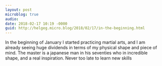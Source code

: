```yaml
---
layout: post
microblog: true
audio: 
date: 2018-02-17 10:19 -0000
guid: http://helgeg.micro.blog/2018/02/17/in-the-beginning.html
---
```

In the beginning of January I started practicing martial arts, and I am already seeing huge dividends in terms of my physical shape and piece of mind. The master is a japanese man in his seventies who in incredible shape, and a real inspiration. Never too late to learn new skills
